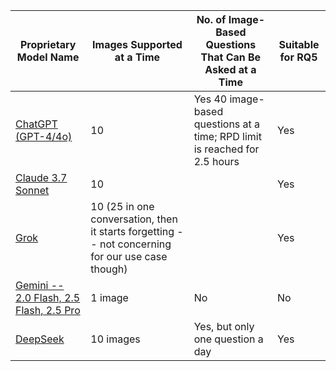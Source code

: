 | Proprietary Model Name | Images Supported at a Time                                | No. of Image-Based Questions That Can Be Asked at a Time            | Suitable for RQ5 |
|-----------------------|------------------------------------------------------------|----------------------------------------------------------------------|------------------------------------|
| [ChatGPT (GPT-4/4o)](https://chatgpt.com/)         | 10                       | Yes                                       40 image-based questions at a time; RPD limit is reached for 2.5 hours                            | Yes              |
| [Claude 3.7 Sonnet](https://claude.ai/new)    | 10                                                         |                                                                  | Yes              |
| [Grok](https://grok.com/chat)                  | 10 (25 in one conversation, then it starts forgetting -- not concerning for our use case though)     |                                | Yes              |
| [Gemini -- 2.0 Flash, 2.5 Flash,  2.5 Pro](https://gemini.google.com/app?hl=en-IN)                | 1 image                                                    | No                                                                   | No               |
| [DeepSeek](https://chat.deepseek.com/)              | 10 images                                                  | Yes, but only one question a day                                     | Yes              |
